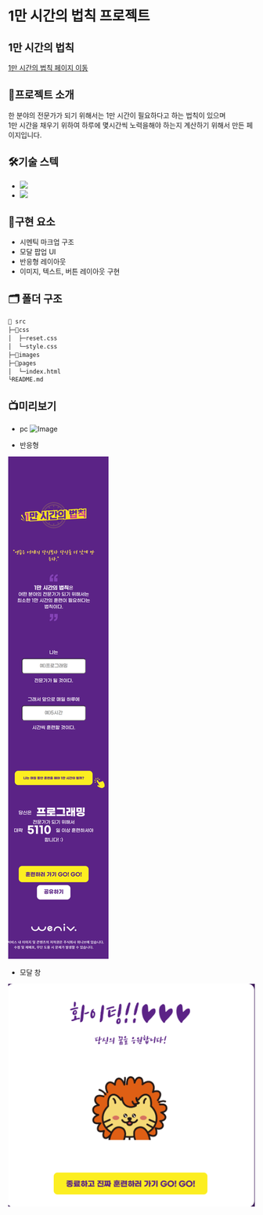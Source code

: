 # 1만 시간의 법칙 프로젝트

## 1만 시간의 법칙

[1만 시간의 법칙 페이지 이동](https://chlwlsgh777.github.io/EST_10000_hrs_Rules/pages/index.html)

## 📗프로젝트 소개

한 분야의 전문가가 되기 위해서는 1만 시간이 필요하다고 하는 법칙이 있으며 <br>
1만 시간을 채우기 위하여 하루에 몇시간씩 노력을해야 하는지 계산하기 위해서 만든 페이지입니다.

## 🛠️기술 스텍

- <img src="https://img.shields.io/badge/HTML5-E34F26?style=for-the-badge&logo=HTML5&logoColor=white">
- <img src="https://img.shields.io/badge/CSS3-1572B6?style=for-the-badge&logo=CSS3&logoColor=white">

## 📌구현 요소

- 시멘틱 마크업 구조
- 모달 팝업 UI
- 반응형 레이아웃
- 이미지, 텍스트, 버튼 레이아웃 구현

## 🗂️ 폴더 구조

```bash
📁 src
├─📁css
│  ├─reset.css
│  └─style.css
├─📁images
├─📁pages
│  └─index.html
└README.md
```

## 📺미리보기

- pc
![Image](https://github.com/user-attachments/assets/584211c1-6387-4f21-b648-414cd8928486)


- 반응형

![alt text](<127.0.0.1_5500_pages_index.html (5).png>)

- 모달 창

![alt text](image-1.png)
